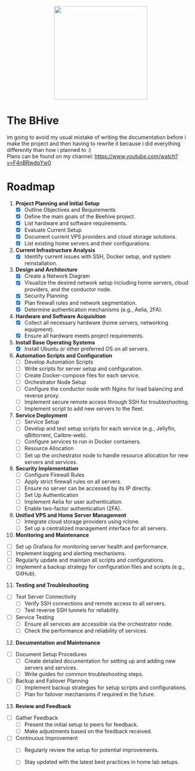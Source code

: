 <div align="center"><img src="logo.png" style="width:250px;"></div>

# The BHive
im going to avoid my usual mistake of writing the documentation before i make the project and then having to rewrite it because i did everything differently than how i planned to :)  
Plans can be found on my channel: https://www.youtube.com/watch?v=F4nBRwdqYw0


# Roadmap

1. **Project Planning and Initial Setup**
   - [X] Outline Objectives and Requirements
   - [X] Define the main goals of the Beehive project.
   - [X] List hardware and software requirements.
   - [X] Evaluate Current Setup
   - [X] Document current VPS providers and cloud storage solutions.
   - [X] List existing home servers and their configurations.

2. **Current Infrastructure Analysis**
   - [X] Identify current issues with SSH, Docker setup, and system reinstallation.

3. **Design and Architecture**
   - [X] Create a Network Diagram
   - [X] Visualize the desired network setup including home servers, cloud providers, and the conductor node.
   - [X] Security Planning
   - [X] Plan firewall rules and network segmentation.
   - [X] Determine authentication mechanisms (e.g., Aelia, 2FA).

4. **Hardware and Software Acquisition**
   - [X] Collect all necessary hardware (home servers, networking equipment).
   - [X] Ensure all hardware meets project requirements.

5. **Install Base Operating Systems**
   - [X] Install Ubuntu or other preferred OS on all servers.

6. **Automation Scripts and Configuration**
   - [ ] Develop Automation Scripts
   - [ ] Write scripts for server setup and configuration.
   - [ ] Create Docker-compose files for each service.
   - [ ] Orchestrator Node Setup
   - [ ] Configure the conductor node with Nginx for load balancing and reverse proxy.
   - [ ] Implement secure remote access through SSH for troubleshooting.
   - [ ] Implement script to add new servers to the fleet.

7. **Service Deployment**
   - [ ] Service Setup
   - [ ] Develop and test setup scripts for each service (e.g., Jellyfin, qBittorrent, Calibre-web).
   - [ ] Configure services to run in Docker containers.
   - [ ] Resource Allocation
   - [ ] Set up the orchestrator node to handle resource allocation for new servers and services.

8. **Security Implementation**
   - [ ] Configure Firewall Rules
   - [ ] Apply strict firewall rules on all servers.
   - [ ] Ensure no server can be accessed by its IP directly.
   - [ ] Set Up Authentication
   - [ ] Implement Aelia for user authentication.
   - [ ] Enable two-factor authentication (2FA).

9. **Unified VPS and Home Server Management**
   - [ ] Integrate cloud storage providers using rclone.
   - [ ] Set up a centralized management interface for all servers.

10. **Monitoring and Maintenance**
  - [ ] Set up Grafana for monitoring server health and performance.
  - [ ] Implement logging and alerting mechanisms.
  - [ ] Regularly update and maintain all scripts and configurations.
  - [ ] Implement a backup strategy for configuration files and scripts (e.g., GitHub).

11. **Testing and Troubleshooting**
  - [ ] Test Server Connectivity
    - [ ] Verify SSH connections and remote access to all servers.
    - [ ] Test reverse SSH tunnels for reliability.
  - [ ] Service Testing
    - [ ] Ensure all services are accessible via the orchestrator node.
    - [ ] Check the performance and reliability of services.

12. **Documentation and Maintenance**
  - [ ] Document Setup Procedures
    - [ ] Create detailed documentation for setting up and adding new servers and services.
    - [ ] Write guides for common troubleshooting steps.
  - [ ] Backup and Failover Planning
    - [ ] Implement backup strategies for setup scripts and configurations.
    - [ ] Plan for failover mechanisms if required in the future.

13. **Review and Feedback**
  - [ ] Gather Feedback
    - [ ] Present the initial setup to peers for feedback.
    - [ ] Make adjustments based on the feedback received.
  - [ ] Continuous Improvement
    - [ ] Regularly review the setup for potential improvements.
    - [ ] Stay updated with the latest best practices in home lab setups.

